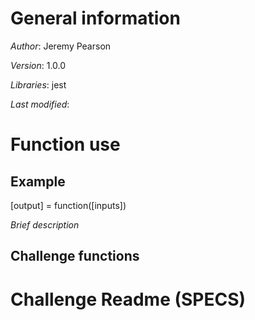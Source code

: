 # General information
_Author_: Jeremy Pearson

_Version_: 1.0.0

_Libraries_: jest

_Last modified_: 

# Function use

## Example
[output] = function([inputs])

_Brief description_

## Challenge functions

# Challenge Readme (SPECS)
